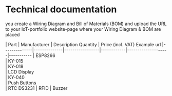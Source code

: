 # Technical documentation

you create a Wiring Diagram and Bill of Materials (BOM) and upload the URL to your IoT-portfolio website-page where your Wiring Diagram & BOM are placed

| Part         | Manufacturer  | Description	   Quantity |   Price (incl. VAT)   Example url
|--------------|--------------|-----------------|------------|--------------------|-----------
|   ESP8266                                     
|    KY-015               
|   KY-018                         
|  LCD Display                     
|   KY-040                         
| Push Buttons                   
|  RTC DS3231 
|  RFID
|   Buzzer       